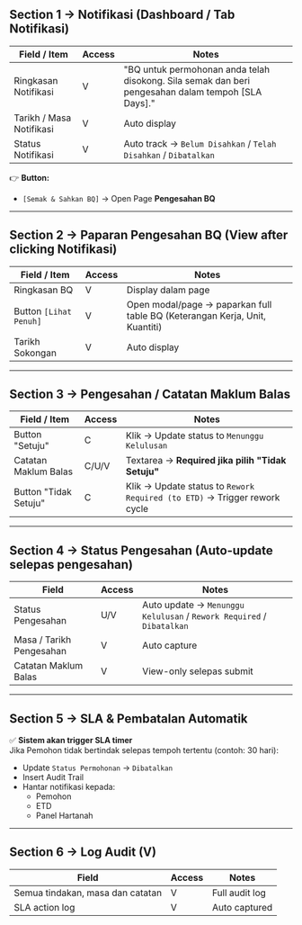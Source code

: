 ## Section 1 → Notifikasi (Dashboard / Tab Notifikasi)

| Field / Item              | Access | Notes                                                                 |
|---------------------------|--------|-----------------------------------------------------------------------|
| Ringkasan Notifikasi      | V      | "BQ untuk permohonan anda telah disokong. Sila semak dan beri pengesahan dalam tempoh [SLA Days]." |
| Tarikh / Masa Notifikasi  | V      | Auto display                                                          |
| Status Notifikasi         | V      | Auto track → `Belum Disahkan` / `Telah Disahkan` / `Dibatalkan`       |

👉 **Button:**  
- `[Semak & Sahkan BQ]` → Open Page **Pengesahan BQ**

---

## Section 2 → Paparan Pengesahan BQ (View after clicking Notifikasi)

| Field / Item              | Access | Notes                                                                 |
|---------------------------|--------|-----------------------------------------------------------------------|
| Ringkasan BQ              | V      | Display dalam page                                                    |
| Button `[Lihat Penuh]`    | V      | Open modal/page → paparkan full table BQ (Keterangan Kerja, Unit, Kuantiti) |
| Tarikh Sokongan           | V      | Auto display                                                          |

---

## Section 3 → Pengesahan / Catatan Maklum Balas

| Field / Item              | Access | Notes                                                                 |
|---------------------------|--------|-----------------------------------------------------------------------|
| Button "Setuju"           | C      | Klik → Update status to `Menunggu Kelulusan`                         |
| Catatan Maklum Balas      | C/U/V  | Textarea → **Required jika pilih "Tidak Setuju"**                     |
| Button "Tidak Setuju"     | C      | Klik → Update status to `Rework Required (to ETD)` → Trigger rework cycle |

---

## Section 4 → Status Pengesahan (Auto-update selepas pengesahan)

| Field                      | Access | Notes                                                  |
|----------------------------|--------|--------------------------------------------------------|
| Status Pengesahan          | U/V    | Auto update → `Menunggu Kelulusan` / `Rework Required` / `Dibatalkan` |
| Masa / Tarikh Pengesahan   | V      | Auto capture                                           |
| Catatan Maklum Balas       | V      | View-only selepas submit                               |

---

## Section 5 → SLA & Pembatalan Automatik

✅ **Sistem akan trigger SLA timer**  
Jika Pemohon tidak bertindak selepas tempoh tertentu (contoh: 30 hari):

- Update `Status Permohonan` → `Dibatalkan`
- Insert Audit Trail
- Hantar notifikasi kepada:
  - Pemohon
  - ETD
  - Panel Hartanah

---

## Section 6 → Log Audit (V)

| Field               | Access | Notes                |
|---------------------|--------|----------------------|
| Semua tindakan, masa dan catatan | V | Full audit log     |
| SLA action log      | V      | Auto captured        |
